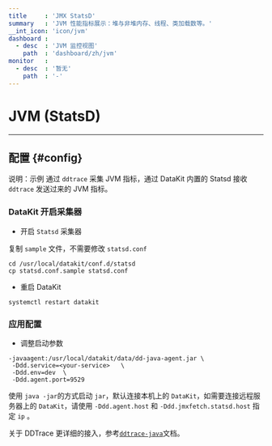 ```yaml
---
title     : 'JMX StatsD'
summary   : 'JVM 性能指标展示：堆与非堆内存、线程、类加载数等。'
__int_icon: 'icon/jvm'
dashboard :
  - desc  : 'JVM 监控视图'
    path  : 'dashboard/zh/jvm'
monitor   :
  - desc  : '暂无'
    path  : '-'
---
```


<!-- markdownlint-disable MD025 -->
# JVM (StatsD)
<!-- markdownlint-enable -->
---

## 配置 {#config}

说明：示例 通过 `ddtrace` 采集 JVM 指标，通过 DataKit 内置的 Statsd 接收 `ddtrace` 发送过来的 JVM 指标。

### DataKit 开启采集器

- 开启 `Statsd` 采集器

复制 `sample` 文件，不需要修改 `statsd.conf`

```shell
cd /usr/local/datakit/conf.d/statsd
cp statsd.conf.sample statsd.conf
```

- 重启 DataKit

```shell
systemctl restart datakit
```

### 应用配置

- 调整启动参数


```shell
-javaagent:/usr/local/datakit/data/dd-java-agent.jar \
 -Ddd.service=<your-service>   \
 -Ddd.env=dev  \
 -Ddd.agent.port=9529  
```

使用 `java -jar`的方式启动 `jar`，默认连接本机上的 `DataKit`，如需要连接远程服务器上的 `DataKit`，请使用 `-Ddd.agent.host` 和 `-Ddd.jmxfetch.statsd.host` 指定 `ip` 。

关于 DDTrace 更详细的接入，参考[`ddtrace-java`](ddtrace-java.md)文档。
